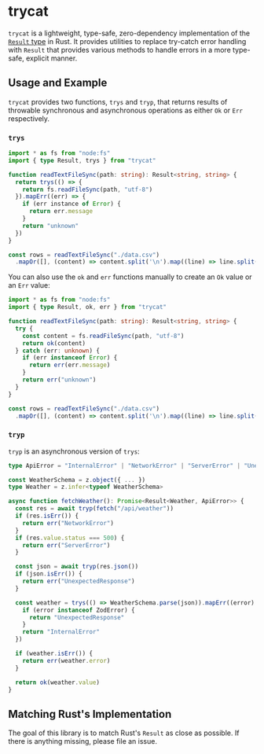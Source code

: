 # trycat

`trycat` is a lightweight, type-safe, zero-dependency implementation of the [`Result` type](https://doc.rust-lang.org/std/result/enum.Result.html) in Rust.
It provides utilities to replace try-catch error handling with `Result` that provides various methods to
handle errors in a more type-safe, explicit manner.

## Usage and Example

`trycat` provides two functions, `trys` and `tryp`, that returns results of throwable synchronous and asynchronous operations as either `Ok` or `Err` respectively.

### `trys`

```ts
import * as fs from "node:fs"
import { type Result, trys } from "trycat"

function readTextFileSync(path: string): Result<string, string> {
  return trys(() => {
    return fs.readFileSync(path, "utf-8")
  }).mapErr((err) => {
    if (err instance of Error) {
      return err.message
    }
    return "unknown"
  })
}

const rows = readTextFileSync("./data.csv")
  .mapOr([], (content) => content.split('\n').map((line) => line.split(" ")))
```

You can also use the `ok` and `err` functions manually to create an `Ok` value or an `Err` value:

```ts
import * as fs from "node:fs"
import { type Result, ok, err } from "trycat"

function readTextFileSync(path: string): Result<string, string> {
  try {
    const content = fs.readFileSync(path, "utf-8")
    return ok(content)
  } catch (err: unknown) {
    if (err instanceof Error) {
      return err(err.message)
    }
    return err("unknown")
  }
}

const rows = readTextFileSync("./data.csv")
  .mapOr([], (content) => content.split('\n').map((line) => line.split(" ")))
```

### `tryp`

`tryp` is an asynchronous version of `trys`:

```ts
type ApiError = "InternalError" | "NetworkError" | "ServerError" | "UnexpectedResponse"

const WeatherSchema = z.object({ ... })
type Weather = z.infer<typeof WeatherSchema>

async function fetchWeather(): Promise<Result<Weather, ApiError>> {
  const res = await tryp(fetch("/api/weather"))
  if (res.isErr()) {
    return err("NetworkError")
  }
  if (res.value.status === 500) {
    return err("ServerError")
  }

  const json = await tryp(res.json())
  if (json.isErr()) {
    return err("UnexpectedResponse")
  }

  const weather = trys(() => WeatherSchema.parse(json)).mapErr((error): ApiError => {
    if (error instanceof ZodError) {
      return "UnexpectedResponse"
    }
    return "InternalError"
  })

  if (weather.isErr()) {
    return err(weather.error)
  }

  return ok(weather.value)
}
```

## Matching Rust's Implementation

The goal of this library is to match Rust's `Result` as close as possible. If there is anything missing, please file an issue.
